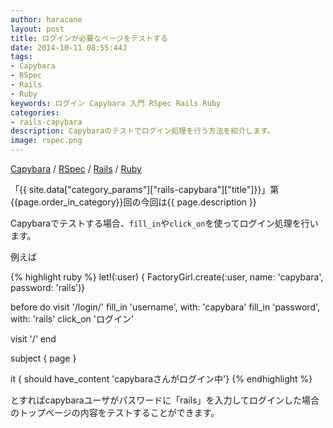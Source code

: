 ```yaml
---
author: haracane
layout: post
title: ログインが必要なページをテストする
date: 2014-10-11 08:55:44J
tags:
- Capybara
- RSpec
- Rails
- Ruby
keywords: ログイン Capybara 入門 RSpec Rails Ruby
categories:
- rails-capybara
description: Capybaraのテストでログイン処理を行う方法を紹介します。
image: rspec.png
---
```

[Capybara](/tags/capybara/) / [RSpec](/tags/rspec/) / [Rails](/tags/rails/) / [Ruby](/tags/ruby/)

「{{ site.data["category_params"]["rails-capybara"]["title"]}}」第{{page.order_in_category}}回の今回は{{ page.description }}

Capybaraでテストする場合、`fill_in`や`click_on`を使ってログイン処理を行います。

例えば

{% highlight ruby %}
let!(:user) { FactoryGirl.create(:user, name: 'capybara', password: 'rails')}

before do
  visit '/login/'
  fill_in 'username', with: 'capybara'
  fill_in 'password', with: 'rails'
  click_on 'ログイン'

  visit '/'
end

subject { page }

it { should have_content 'capybaraさんがログイン中'}
{% endhighlight %}

とすればcapybaraユーザがパスワードに「rails」を入力してログインした場合のトップページの内容をテストすることができます。
